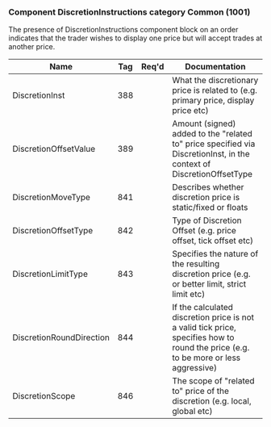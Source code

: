 ### Component DiscretionInstructions category Common (1001)

The presence of DiscretionInstructions component block on an order indicates that the trader wishes to display one price but will accept trades at another price.

| Name                     | Tag | Req'd | Documentation                                                                                                                       |
|--------------------------|-----|----------|-------------------------------------------------------------------------------------------------------------------------------|
| DiscretionInst           | 388 |       | What the discretionary price is related to (e.g. primary price, display price etc)                                                  |
| DiscretionOffsetValue    | 389 |       | Amount (signed) added to the "related to" price specified via DiscretionInst, in the context of DiscretionOffsetType                |
| DiscretionMoveType       | 841 |       | Describes whether discretion price is static/fixed or floats                                                                        |
| DiscretionOffsetType     | 842 |       | Type of Discretion Offset (e.g. price offset, tick offset etc)                                                                      |
| DiscretionLimitType      | 843 |       | Specifies the nature of the resulting discretion price (e.g. or better limit, strict limit etc)                                     |
| DiscretionRoundDirection | 844 |       | If the calculated discretion price is not a valid tick price, specifies how to round the price (e.g. to be more or less aggressive) |
| DiscretionScope          | 846 |       | The scope of "related to" price of the discretion (e.g. local, global etc)                                                          |

